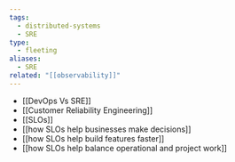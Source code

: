 ```yaml
---
tags:
  - distributed-systems
  - SRE
type:
  - fleeting
aliases:
  - SRE
related: "[[observability]]"
---
```

- [[DevOps Vs SRE]]
- [[Customer  Reliability Engineering]]
- [[SLOs]]
- [[how SLOs help businesses make decisions]]
- [[how SLOs help build features faster]]
- [[how SLOs help balance operational and project work]]
